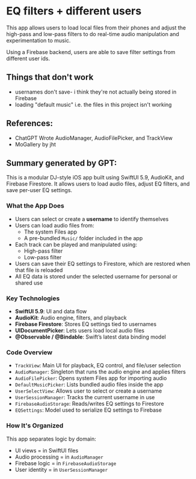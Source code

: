 #  EQ filters + different users
This app allows users to load local files from their phones and adjust the high-pass and low-pass filters to do real-time audio manipulation and experimentation to music.

Using a Firebase backend, users are able to save filter settings from different user ids.

## Things that don't work
- usernames don't save- i think they're not actually being stored in Firebase
- loading "default music" i.e. the files in this project isn't working

## References:
- ChatGPT 
    Wrote AudioManager, AudioFilePicker, and TrackView
- MoGallery by jht

## Summary generated by GPT:

This is a modular DJ-style iOS app built using SwiftUI 5.9, AudioKit, and Firebase Firestore. It allows users to load audio files, adjust EQ filters, and save per-user EQ settings.

### What the App Does

- Users can select or create a **username** to identify themselves
- Users can load audio files from:
  - The system Files app
  - A pre-bundled `Music/` folder included in the app
- Each track can be played and manipulated using:
  - High-pass filter
  - Low-pass filter
- Users can save their EQ settings to Firestore, which are restored when that file is reloaded
- All EQ data is stored under the selected username for personal or shared use

### Key Technologies

- **SwiftUI 5.9**: UI and data flow
- **AudioKit**: Audio engine, filters, and playback
- **Firebase Firestore**: Stores EQ settings tied to usernames
- **UIDocumentPicker**: Lets users load local audio files
- **@Observable / @Bindable**: Swift’s latest data binding model

### Code Overview

- `TrackView`: Main UI for playback, EQ control, and file/user selection
- `AudioManager`: Singleton that runs the audio engine and applies filters
- `AudioFilePicker`: Opens system Files app for importing audio
- `DefaultMusicPicker`: Lists bundled audio files inside the app
- `UserSelectView`: Allows user to select or create a username
- `UserSessionManager`: Tracks the current username in use
- `FirebaseAudioStorage`: Reads/writes EQ settings to Firestore
- `EQSettings`: Model used to serialize EQ settings to Firebase

### How It's Organized

This app separates logic by domain:
- UI views = in SwiftUI files
- Audio processing = in `AudioManager`
- Firebase logic = in `FirebaseAudioStorage`
- User identity = in `UserSessionManager`
